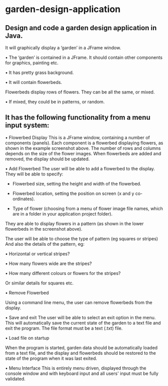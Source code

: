 # garden-design-application

## Design and code a garden design application in Java. 

It will graphically display a ‘garden’ in a JFrame window. 

• The ‘garden’ is contained in a JFrame. It should contain other components for graphics, painting etc.

• It has pretty grass background. 

• It will contain flowerbeds. 

Flowerbeds display rows of flowers. They can be all the same, or mixed.

• If mixed, they could be in patterns, or random. 

## It has the following functionality from a menu input system: 

• Flowerbed Display 
This is a JFrame window, containing a number of components (panels). Each component is a flowerbed displaying flowers, as shown in the example screenshot above. The number of rows and columns depends on the size of the flower images. When flowerbeds are added and removed, the display should be updated. 

• Add Flowerbed 
The user will be able to add a flowerbed to the display. They will be able to specify: 

- Flowerbed size, setting the height and width of the flowerbed. 

- Flowerbed location, setting the position on screen (x and y co-ordinates). 

- Type of flower (choosing from a menu of flower image file names, which are in a folder in your application project folder). 

They are able to display flowers in a pattern (as shown in the lower flowerbeds in the screenshot above). 

The user will be able to choose the type of pattern (eg squares or stripes) 
And also the details of the pattern, eg: 

• Horizontal or vertical stripes? 

• How many flowers wide are the stripes? 

• How many different colours or flowers for the stripes? 

Or similar details for squares etc. 

• Remove Flowerbed 

Using a command line menu, the user can remove flowerbeds from the display. 

• Save and exit 
The user will be able to select an exit option in the menu. This will automatically save the current state of the garden to a text file and exit the program. The file format must be a text (.txt) file. 

• Load file on startup 

When the program is started, garden data should be automatically loaded from a text file, and the display and flowerbeds should be restored to the state of the 
program when it was last exited. 

• Menu Interface
This is entirely menu driven, displayed through the console window and with keyboard input and all users' input	must be fully validated.
